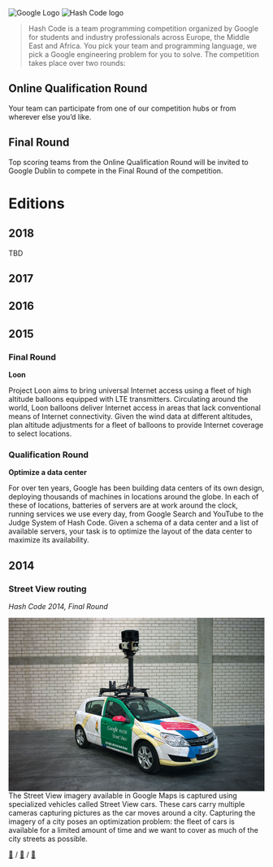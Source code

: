 <img src="https://www.google.fr/images/branding/googlelogo/2x/googlelogo_color_120x44dp.png" alt="Google Logo" height="80">
<img height="80" src="https://hashcode.withgoogle.com/resources/logo/hashcode_hero.png" alt="Hash Code logo">

>Hash Code is a team programming competition organized by Google for students and industry professionals across Europe, the Middle East and Africa. You pick your team and programming language, we pick a Google engineering problem for you to solve.
The competition takes place over two rounds:

## Online Qualification Round

Your team can participate from one of our competition hubs or from wherever else you’d like.

## Final Round
Top scoring teams from the Online Qualification Round will be invited to Google Dublin to compete in the Final Round of the competition.

# Editions

## 2018

TBD

## 2017

## 2016

## 2015

### Final Round

**Loon**

Project Loon aims to bring universal Internet access using a fleet of high altitude balloons equipped with LTE transmitters. Circulating around the world, Loon balloons deliver Internet access in areas that lack conventional means of Internet connectivity. Given the wind data at different altitudes, plan altitude adjustments for a fleet of balloons to provide Internet coverage to select locations.

### Qualification Round

**Optimize a data center**

For over ten years, Google has been building data centers of its own design, deploying thousands of machines in locations around the globe. In each of these of locations, batteries of servers are at work around the clock, running services we use every day, from Google Search and YouTube to the Judge System of Hash Code. Given a schema of a data center and a list of available servers, your task is to optimize the layout of the data center to maximize its availability.

 

## 2014

### Street View routing
_Hash Code 2014, Final Round_

<img style="float:left;margin-right:10px" src="2014/overview_streetview.jpg" />

The Street View imagery available in Google Maps is captured using specialized vehicles called Street View cars. These cars carry multiple cameras capturing pictures as the car moves around a city. Capturing the imagery of a city poses an optimization problem: the fleet of cars is available for a limited amount of time and we want to cover as much of the city streets as possible.

[:notebook:](2014/hashcode2014_final_task.pdf) / [:page_facing_up:](:page_facing_u) / [:raised_hands:]()
